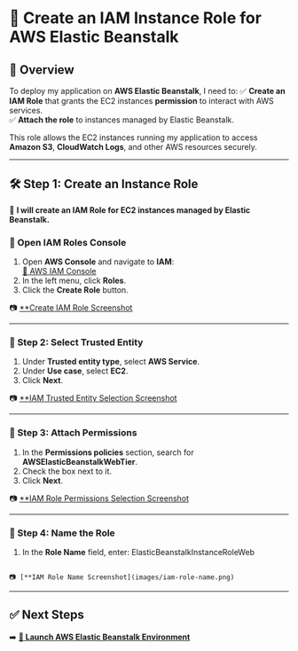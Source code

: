 # **🚀 Create an IAM Instance Role for AWS Elastic Beanstalk**

## **📌 Overview**
To deploy my application on **AWS Elastic Beanstalk**, I need to:
✅ **Create an IAM Role** that grants the EC2 instances **permission** to interact with AWS services.  
✅ **Attach the role** to instances managed by Elastic Beanstalk.

This role allows the EC2 instances running my application to access **Amazon S3**, **CloudWatch Logs**, and other AWS resources securely.

---

## **🛠️ Step 1: Create an Instance Role**
📌 **I will create an IAM Role for EC2 instances managed by Elastic Beanstalk.**

### **🔹 Open IAM Roles Console**
1. Open **AWS Console** and navigate to **IAM**:  
   [🔗 AWS IAM Console](https://console.aws.amazon.com/iam/)
2. In the left menu, click **Roles**.
3. Click the **Create Role** button.

📷 [**Create IAM Role Screenshot](images/create-iam-role.png)

---

### **🔹 Step 2: Select Trusted Entity**
1. Under **Trusted entity type**, select **AWS Service**.
2. Under **Use case**, select **EC2**.
3. Click **Next**.

📷 [**IAM Trusted Entity Selection Screenshot](images/iam-trusted-entity.png)

---

### **🔹 Step 3: Attach Permissions**
1. In the **Permissions policies** section, search for **AWSElasticBeanstalkWebTier**.
2. Check the box next to it.
3. Click **Next**.

📷 [**IAM Role Permissions Selection Screenshot](images/iam-role-permissions.png)

---

### **🔹 Step 4: Name the Role**
1. In the **Role Name** field, enter:
ElasticBeanstalkInstanceRoleWeb
```2. Click **Create Role** at the bottom of the page.

📷 [**IAM Role Name Screenshot](images/iam-role-name.png)
```

---

## **✅ Next Steps**
➡️ **[🚀 Launch AWS Elastic Beanstalk Environment](../docs/replatform-eb-launch.md)** 

